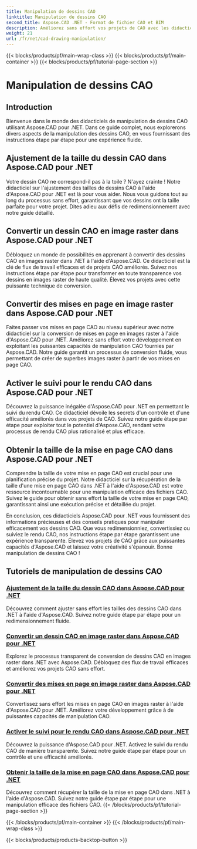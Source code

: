 ```yaml
---
title: Manipulation de dessins CAO
linktitle: Manipulation de dessins CAO
second_title: Aspose.CAD .NET - Format de fichier CAO et BIM
description: Améliorez sans effort vos projets de CAO avec les didacticiels Aspose.CAD pour .NET. Redimensionnez, convertissez et optimisez les dessins CAO en toute transparence grâce à nos guides étape par étape.
weight: 21
url: /fr/net/cad-drawing-manipulation/
---
```


{{< blocks/products/pf/main-wrap-class >}}
{{< blocks/products/pf/main-container >}}
{{< blocks/products/pf/tutorial-page-section >}}

# Manipulation de dessins CAO


## Introduction

Bienvenue dans le monde des didacticiels de manipulation de dessins CAO utilisant Aspose.CAD pour .NET. Dans ce guide complet, nous explorerons divers aspects de la manipulation des dessins CAO, en vous fournissant des instructions étape par étape pour une expérience fluide.

## Ajustement de la taille du dessin CAO dans Aspose.CAD pour .NET

Votre dessin CAO ne correspond-il pas à la toile ? N'ayez crainte ! Notre didacticiel sur l'ajustement des tailles de dessins CAO à l'aide d'Aspose.CAD pour .NET est là pour vous aider. Nous vous guidons tout au long du processus sans effort, garantissant que vos dessins ont la taille parfaite pour votre projet. Dites adieu aux défis de redimensionnement avec notre guide détaillé.

## Convertir un dessin CAO en image raster dans Aspose.CAD pour .NET

Débloquez un monde de possibilités en apprenant à convertir des dessins CAO en images raster dans .NET à l'aide d'Aspose.CAD. Ce didacticiel est la clé de flux de travail efficaces et de projets CAO améliorés. Suivez nos instructions étape par étape pour transformer en toute transparence vos dessins en images raster de haute qualité. Élevez vos projets avec cette puissante technique de conversion.

## Convertir des mises en page en image raster dans Aspose.CAD pour .NET

Faites passer vos mises en page CAO au niveau supérieur avec notre didacticiel sur la conversion de mises en page en images raster à l'aide d'Aspose.CAD pour .NET. Améliorez sans effort votre développement en exploitant les puissantes capacités de manipulation CAO fournies par Aspose.CAD. Notre guide garantit un processus de conversion fluide, vous permettant de créer de superbes images raster à partir de vos mises en page CAO.

## Activer le suivi pour le rendu CAO dans Aspose.CAD pour .NET

Découvrez la puissance inégalée d'Aspose.CAD pour .NET en permettant le suivi du rendu CAO. Ce didacticiel dévoile les secrets d'un contrôle et d'une efficacité améliorés dans vos projets de CAO. Suivez notre guide étape par étape pour exploiter tout le potentiel d'Aspose.CAD, rendant votre processus de rendu CAO plus rationalisé et plus efficace.

## Obtenir la taille de la mise en page CAO dans Aspose.CAD pour .NET

Comprendre la taille de votre mise en page CAO est crucial pour une planification précise du projet. Notre didacticiel sur la récupération de la taille d'une mise en page CAO dans .NET à l'aide d'Aspose.CAD est votre ressource incontournable pour une manipulation efficace des fichiers CAO. Suivez le guide pour obtenir sans effort la taille de votre mise en page CAO, garantissant ainsi une exécution précise et détaillée du projet.

En conclusion, ces didacticiels Aspose.CAD pour .NET vous fournissent des informations précieuses et des conseils pratiques pour manipuler efficacement vos dessins CAO. Que vous redimensionniez, convertissiez ou suiviez le rendu CAO, nos instructions étape par étape garantissent une expérience transparente. Élevez vos projets de CAO grâce aux puissantes capacités d'Aspose.CAD et laissez votre créativité s'épanouir. Bonne manipulation de dessins CAO !
## Tutoriels de manipulation de dessins CAO
### [Ajustement de la taille du dessin CAO dans Aspose.CAD pour .NET](./adjust-cad-drawing-size/)
Découvrez comment ajuster sans effort les tailles des dessins CAO dans .NET à l'aide d'Aspose.CAD. Suivez notre guide étape par étape pour un redimensionnement fluide.
### [Convertir un dessin CAO en image raster dans Aspose.CAD pour .NET](./convert-cad-drawing-to-raster-image/)
Explorez le processus transparent de conversion de dessins CAO en images raster dans .NET avec Aspose.CAD. Débloquez des flux de travail efficaces et améliorez vos projets CAO sans effort.
### [Convertir des mises en page en image raster dans Aspose.CAD pour .NET](./convert-layouts-to-raster-image/)
Convertissez sans effort les mises en page CAO en images raster à l'aide d'Aspose.CAD pour .NET. Améliorez votre développement grâce à de puissantes capacités de manipulation CAO.
### [Activer le suivi pour le rendu CAO dans Aspose.CAD pour .NET](./enable-tracking-for-cad-rendering/)
Découvrez la puissance d'Aspose.CAD pour .NET. Activez le suivi du rendu CAO de manière transparente. Suivez notre guide étape par étape pour un contrôle et une efficacité améliorés.
### [Obtenir la taille de la mise en page CAO dans Aspose.CAD pour .NET](./get-size-of-cad-layout/)
Découvrez comment récupérer la taille de la mise en page CAO dans .NET à l'aide d'Aspose.CAD. Suivez notre guide étape par étape pour une manipulation efficace des fichiers CAO.
{{< /blocks/products/pf/tutorial-page-section >}}

{{< /blocks/products/pf/main-container >}}
{{< /blocks/products/pf/main-wrap-class >}}

{{< blocks/products/products-backtop-button >}}

